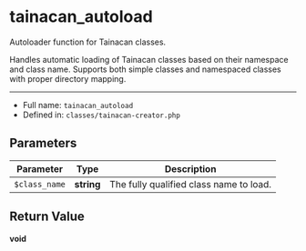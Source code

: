 # tainacan_autoload


Autoloader function for Tainacan classes.

Handles automatic loading of Tainacan classes based on their namespace and class name.
Supports both simple classes and namespaced classes with proper directory mapping.

***

* Full name: `tainacan_autoload`
* Defined in: `classes/tainacan-creator.php`

## Parameters

| Parameter     | Type       | Description                             |
|---------------|------------|-----------------------------------------|
| `$class_name` | **string** | The fully qualified class name to load. |

## Return Value

**void**
